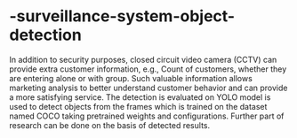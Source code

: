 # -surveillance-system-object-detection
In addition to security purposes, closed circuit video camera (CCTV) can provide extra customer information, e.g., Count of customers, whether they are entering alone or with group. Such valuable information allows marketing analysis to better understand customer behavior and can provide a more satisfying service. The detection is evaluated on YOLO model is used to detect objects from the frames which is trained on the dataset named COCO taking pretrained weights and configurations. Further part of research can be done on the basis of detected results.

